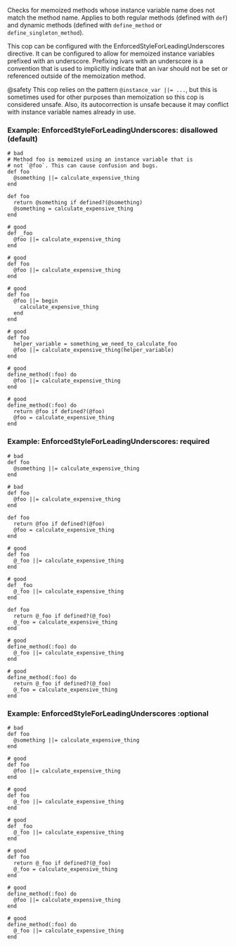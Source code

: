 Checks for memoized methods whose instance variable name
does not match the method name. Applies to both regular methods
(defined with `def`) and dynamic methods (defined with
`define_method` or `define_singleton_method`).

This cop can be configured with the EnforcedStyleForLeadingUnderscores
directive. It can be configured to allow for memoized instance variables
prefixed with an underscore. Prefixing ivars with an underscore is a
convention that is used to implicitly indicate that an ivar should not
be set or referenced outside of the memoization method.

@safety
    This cop relies on the pattern `@instance_var ||= ...`,
    but this is sometimes used for other purposes than memoization
    so this cop is considered unsafe. Also, its autocorrection is unsafe
    because it may conflict with instance variable names already in use.

### Example: EnforcedStyleForLeadingUnderscores: disallowed (default)
    # bad
    # Method foo is memoized using an instance variable that is
    # not `@foo`. This can cause confusion and bugs.
    def foo
      @something ||= calculate_expensive_thing
    end

    def foo
      return @something if defined?(@something)
      @something = calculate_expensive_thing
    end

    # good
    def _foo
      @foo ||= calculate_expensive_thing
    end

    # good
    def foo
      @foo ||= calculate_expensive_thing
    end

    # good
    def foo
      @foo ||= begin
        calculate_expensive_thing
      end
    end

    # good
    def foo
      helper_variable = something_we_need_to_calculate_foo
      @foo ||= calculate_expensive_thing(helper_variable)
    end

    # good
    define_method(:foo) do
      @foo ||= calculate_expensive_thing
    end

    # good
    define_method(:foo) do
      return @foo if defined?(@foo)
      @foo = calculate_expensive_thing
    end

### Example: EnforcedStyleForLeadingUnderscores: required
    # bad
    def foo
      @something ||= calculate_expensive_thing
    end

    # bad
    def foo
      @foo ||= calculate_expensive_thing
    end

    def foo
      return @foo if defined?(@foo)
      @foo = calculate_expensive_thing
    end

    # good
    def foo
      @_foo ||= calculate_expensive_thing
    end

    # good
    def _foo
      @_foo ||= calculate_expensive_thing
    end

    def foo
      return @_foo if defined?(@_foo)
      @_foo = calculate_expensive_thing
    end

    # good
    define_method(:foo) do
      @_foo ||= calculate_expensive_thing
    end

    # good
    define_method(:foo) do
      return @_foo if defined?(@_foo)
      @_foo = calculate_expensive_thing
    end

### Example: EnforcedStyleForLeadingUnderscores :optional
    # bad
    def foo
      @something ||= calculate_expensive_thing
    end

    # good
    def foo
      @foo ||= calculate_expensive_thing
    end

    # good
    def foo
      @_foo ||= calculate_expensive_thing
    end

    # good
    def _foo
      @_foo ||= calculate_expensive_thing
    end

    # good
    def foo
      return @_foo if defined?(@_foo)
      @_foo = calculate_expensive_thing
    end

    # good
    define_method(:foo) do
      @foo ||= calculate_expensive_thing
    end

    # good
    define_method(:foo) do
      @_foo ||= calculate_expensive_thing
    end